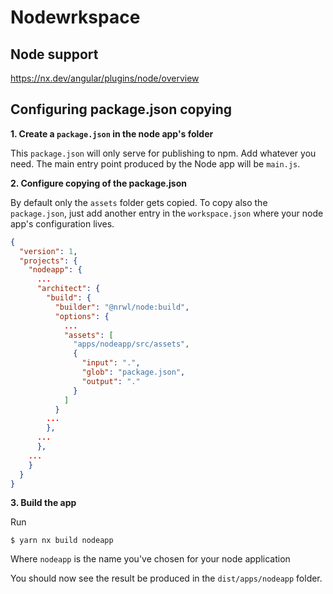 # Nodewrkspace

## Node support

https://nx.dev/angular/plugins/node/overview

## Configuring package.json copying

**1. Create a `package.json` in the node app's folder**

This `package.json` will only serve for publishing to npm. Add whatever you need. The main entry point produced by the Node app will be `main.js`.

**2. Configure copying of the package.json**

By default only the `assets` folder gets copied. To copy also the `package.json`, just add another entry in the `workspace.json` where your node app's configuration lives.

```json
{
  "version": 1,
  "projects": {
    "nodeapp": {
      ...
      "architect": {
        "build": {
          "builder": "@nrwl/node:build",
          "options": {
            ...
            "assets": [
              "apps/nodeapp/src/assets",
              {
                "input": ".",
                "glob": "package.json",
                "output": "."
              }
            ]
          }
        ...
        },
      ...
      },
    ...
    }
  }
}
```

**3. Build the app**

Run

```
$ yarn nx build nodeapp
```

Where `nodeapp` is the name you've chosen for your node application

You should now see the result be produced in the `dist/apps/nodeapp` folder.
